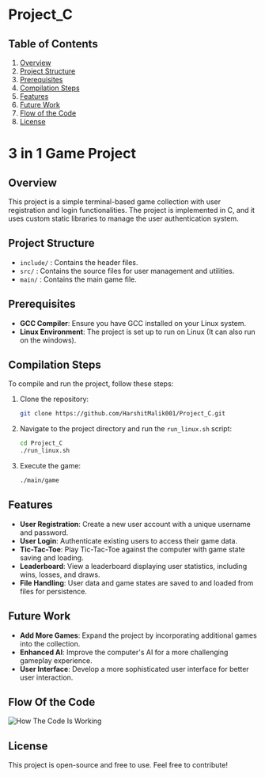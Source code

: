 # Project_C

## Table of Contents
1. [Overview](#overview)
2. [Project Structure](#project-structure)
3. [Prerequisites](#prerequisites)
4. [Compilation Steps](#compilation-steps)
5. [Features](#features)
6. [Future Work](#future-work)
7. [Flow of the Code](#flow-of-the-code)
8. [License](#license)


# 3 in 1 Game Project

## Overview
This project is a simple terminal-based game collection with user registration and login functionalities. The project is implemented in C, and it uses custom static libraries to manage the user authentication system.


## Project Structure
- `include/` : Contains the header files.
- `src/` : Contains the source files for user management and utilities.
- `main/` : Contains the main game file.


## Prerequisites

- **GCC Compiler**: Ensure you have GCC installed on your Linux system.
- **Linux Environment**: The project is set up to run on Linux (It can also run on the windows).

## Compilation Steps

To compile and run the project, follow these steps:

1. Clone the repository:
   ```bash
   git clone https://github.com/HarshitMalik001/Project_C.git
   ```

2. Navigate to the project directory and run the `run_linux.sh` script:
   ```bash
   cd Project_C
   ./run_linux.sh
   ```

3. Execute the game:
   ```bash
   ./main/game
   ```


## Features

- **User Registration**: Create a new user account with a unique username and password.
- **User Login**: Authenticate existing users to access their game data.
- **Tic-Tac-Toe**: Play Tic-Tac-Toe against the computer with game state saving and loading.
- **Leaderboard**: View a leaderboard displaying user statistics, including wins, losses, and draws.
- **File Handling**: User data and game states are saved to and loaded from files for persistence.

## Future Work

- **Add More Games**: Expand the project by incorporating additional games into the collection.
- **Enhanced AI**: Improve the computer's AI for a more challenging gameplay experience.
- **User Interface**: Develop a more sophisticated user interface for better user interaction.

## Flow Of the Code

![How The Code Is Working](https://github.com/user-attachments/assets/df90c2ff-7477-4ed0-90ea-f6829d3132c2)

## License

This project is open-source and free to use. Feel free to contribute!


